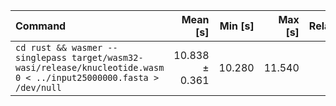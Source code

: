 | Command | Mean [s] | Min [s] | Max [s] | Relative |
|:---|---:|---:|---:|---:|
| `cd rust && wasmer --singlepass target/wasm32-wasi/release/knucleotide.wasm 0 < ../input25000000.fasta > /dev/null` | 10.838 ± 0.361 | 10.280 | 11.540 | 1.00 |
